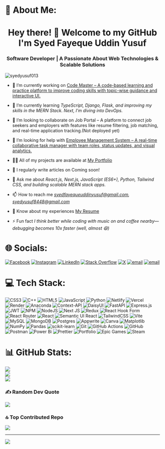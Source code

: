 # 💫 About Me:
<h1 align="center">Hey there! 👋 Welcome to my GitHub I'm Syed Fayeque Uddin Yusuf</h1>
<h3 align="center">Software Developer | A Passionate About Web Technologies & Scalable Solutions</h3>

<p align="left"> <img src="https://komarev.com/ghpvc/?username=syedyusuf013&label=Profile%20views&color=0e75b6&style=flat" alt="syedyusuf013" /> </p>

- 🔭 I’m currently working on [Code Master – A code-based learning and practice platform to improve coding skills with topic-wise guidance and interactive UI.](https://www.codemster.com/)

- 🌱 I’m currently learning *TypeScript, Django, Flask, and improving my skills in the MERN Stack. Next, I’m diving into DevOps.*

- 👯 I’m looking to collaborate on Job Portal – A platform to connect job seekers and employers with features like resume filtering, job matching, and real-time application tracking.(Not deployed yet)

- 🤝 I’m looking for help with [Employee Management System – A real-time collaborative task manager with team roles, status updates, and visual analytics.](https://syed-employee-management-system.vercel.app/)

- 👨‍💻 All of my projects are available at [My Portfolio](https://syed-portfolio-website.onrender.com/)

- 📝 I regularly write articles on Coming soon!

- 💬 Ask me about *React.js, Next.js, JavaScript (ES6+), Python, Tailwind CSS, and building scalable MERN stack apps.*

- 📫 How to reach me *syedfayequeuddinyusuf@gmail.com, syedyusuf8448@gmail.com*

- 📄 Know about my experiences [My Resume](https://drive.google.com/file/d/1cIdBs61BCpSqZ4K_qPP4XZII7tj8xxN8/view?usp=drive_link)

- ⚡ Fun fact *I think better while coding with music on and coffee nearby—debugging becomes 10x faster (well, almost 😄)*

# 🌐 Socials:
[![Facebook](https://img.shields.io/badge/Facebook-%231877F2.svg?logo=Facebook&logoColor=white)](https://facebook.com/https://www.facebook.com/syed.yusuf511?rdid=jzijgukahrqchoue&share_url=https%3a%2f%2fwww.facebook.com%2fshare%2f1msjjubra6%2f#) [![Instagram](https://img.shields.io/badge/Instagram-%23E4405F.svg?logo=Instagram&logoColor=white)](https://instagram.com/https://www.instagram.com/syedfyusuf09/?igsh=aw5jdhhly3k0yjk%3d#) [![LinkedIn](https://img.shields.io/badge/LinkedIn-%230077B5.svg?logo=linkedin&logoColor=white)](https://linkedin.com/in/https://www.linkedin.com/in/syed-yusuf-859a82220/) [![Stack Overflow](https://img.shields.io/badge/-Stackoverflow-FE7A16?logo=stack-overflow&logoColor=white)](https://stackoverflow.com/users/https://stackoverflow.com/users/31156194/syed-yusuf) [![X](https://img.shields.io/badge/X-black.svg?logo=X&logoColor=white)](https://x.com/https://x.com/yusufsyed37573) [![email](https://img.shields.io/badge/Email-D14836?logo=gmail&logoColor=white)](mailto:syedfayequeuddinyusuf@gmail.com) [![email](https://img.shields.io/badge/Email-D14836?logo=gmail&logoColor=white)](mailto:syedyusuf8448@gmail.com) 

# 💻 Tech Stack:
![CSS3](https://img.shields.io/badge/css3-%231572B6.svg?style=for-the-badge&logo=css3&logoColor=white) ![C++](https://img.shields.io/badge/c++-%2300599C.svg?style=for-the-badge&logo=c%2B%2B&logoColor=white) ![HTML5](https://img.shields.io/badge/html5-%23E34F26.svg?style=for-the-badge&logo=html5&logoColor=white) ![JavaScript](https://img.shields.io/badge/javascript-%23323330.svg?style=for-the-badge&logo=javascript&logoColor=%23F7DF1E) ![Python](https://img.shields.io/badge/python-3670A0?style=for-the-badge&logo=python&logoColor=ffdd54) ![Netlify](https://img.shields.io/badge/netlify-%23000000.svg?style=for-the-badge&logo=netlify&logoColor=#00C7B7) ![Vercel](https://img.shields.io/badge/vercel-%23000000.svg?style=for-the-badge&logo=vercel&logoColor=white) ![Render](https://img.shields.io/badge/Render-%46E3B7.svg?style=for-the-badge&logo=render&logoColor=white) ![Anaconda](https://img.shields.io/badge/Anaconda-%2344A833.svg?style=for-the-badge&logo=anaconda&logoColor=white) ![Context-API](https://img.shields.io/badge/Context--Api-000000?style=for-the-badge&logo=react) ![DaisyUI](https://img.shields.io/badge/daisyui-5A0EF8?style=for-the-badge&logo=daisyui&logoColor=white) ![FastAPI](https://img.shields.io/badge/FastAPI-005571?style=for-the-badge&logo=fastapi) ![Express.js](https://img.shields.io/badge/express.js-%23404d59.svg?style=for-the-badge&logo=express&logoColor=%2361DAFB) ![JWT](https://img.shields.io/badge/JWT-black?style=for-the-badge&logo=JSON%20web%20tokens) ![NPM](https://img.shields.io/badge/NPM-%23CB3837.svg?style=for-the-badge&logo=npm&logoColor=white) ![NodeJS](https://img.shields.io/badge/node.js-6DA55F?style=for-the-badge&logo=node.js&logoColor=white) ![Next JS](https://img.shields.io/badge/Next-black?style=for-the-badge&logo=next.js&logoColor=white) ![Redux](https://img.shields.io/badge/redux-%23593d88.svg?style=for-the-badge&logo=redux&logoColor=white) ![React Hook Form](https://img.shields.io/badge/React%20Hook%20Form-%23EC5990.svg?style=for-the-badge&logo=reacthookform&logoColor=white) ![React Router](https://img.shields.io/badge/React_Router-CA4245?style=for-the-badge&logo=react-router&logoColor=white) ![React](https://img.shields.io/badge/react-%2320232a.svg?style=for-the-badge&logo=react&logoColor=%2361DAFB) ![Semantic UI React](https://img.shields.io/badge/Semantic%20UI%20React-%2335BDB2.svg?style=for-the-badge&logo=SemanticUIReact&logoColor=white) ![TailwindCSS](https://img.shields.io/badge/tailwindcss-%2338B2AC.svg?style=for-the-badge&logo=tailwind-css&logoColor=white) ![Vite](https://img.shields.io/badge/vite-%23646CFF.svg?style=for-the-badge&logo=vite&logoColor=white) ![MySQL](https://img.shields.io/badge/mysql-4479A1.svg?style=for-the-badge&logo=mysql&logoColor=white) ![MongoDB](https://img.shields.io/badge/MongoDB-%234ea94b.svg?style=for-the-badge&logo=mongodb&logoColor=white) ![Postgres](https://img.shields.io/badge/postgres-%23316192.svg?style=for-the-badge&logo=postgresql&logoColor=white) ![Appwrite](https://img.shields.io/badge/Appwrite-%23FD366E.svg?style=for-the-badge&logo=appwrite&logoColor=white) ![Canva](https://img.shields.io/badge/Canva-%2300C4CC.svg?style=for-the-badge&logo=Canva&logoColor=white) ![Matplotlib](https://img.shields.io/badge/Matplotlib-%23ffffff.svg?style=for-the-badge&logo=Matplotlib&logoColor=black) ![NumPy](https://img.shields.io/badge/numpy-%23013243.svg?style=for-the-badge&logo=numpy&logoColor=white) ![Pandas](https://img.shields.io/badge/pandas-%23150458.svg?style=for-the-badge&logo=pandas&logoColor=white) ![scikit-learn](https://img.shields.io/badge/scikit--learn-%23F7931E.svg?style=for-the-badge&logo=scikit-learn&logoColor=white) ![Git](https://img.shields.io/badge/git-%23F05033.svg?style=for-the-badge&logo=git&logoColor=white) ![GitHub Actions](https://img.shields.io/badge/github%20actions-%232671E5.svg?style=for-the-badge&logo=githubactions&logoColor=white) ![GitHub](https://img.shields.io/badge/github-%23121011.svg?style=for-the-badge&logo=github&logoColor=white) ![Postman](https://img.shields.io/badge/Postman-FF6C37?style=for-the-badge&logo=postman&logoColor=white) ![Power Bi](https://img.shields.io/badge/power_bi-F2C811?style=for-the-badge&logo=powerbi&logoColor=black) ![Prettier](https://img.shields.io/badge/prettier-%23F7B93E.svg?style=for-the-badge&logo=prettier&logoColor=black) ![Portfolio](https://img.shields.io/badge/Portfolio-%23000000.svg?style=for-the-badge&logo=firefox&logoColor=#FF7139) ![Epic Games](https://img.shields.io/badge/epicgames-%23313131.svg?style=for-the-badge&logo=epicgames&logoColor=white) ![Steam](https://img.shields.io/badge/steam-%23000000.svg?style=for-the-badge&logo=steam&logoColor=white)
# 📊 GitHub Stats:
![](https://github-readme-stats.vercel.app/api?username=syedyusuf013&theme=dark&hide_border=false&include_all_commits=true&count_private=true)<br/>
![](https://nirzak-streak-stats.vercel.app/?user=syedyusuf013&theme=dark&hide_border=false)<br/>
![](https://github-readme-stats.vercel.app/api/top-langs/?username=syedyusuf013&theme=dark&hide_border=false&include_all_commits=true&count_private=true&layout=compact)

### ✍️ Random Dev Quote
![](https://quotes-github-readme.vercel.app/api?type=horizontal&theme=radical)

### 🔝 Top Contributed Repo
![](https://github-contributor-stats.vercel.app/api?username=syedyusuf013&limit=5&theme=dark&combine_all_yearly_contributions=true)

---
[![](https://visitcount.itsvg.in/api?id=syedyusuf013&icon=0&color=0)](https://visitcount.itsvg.in)
